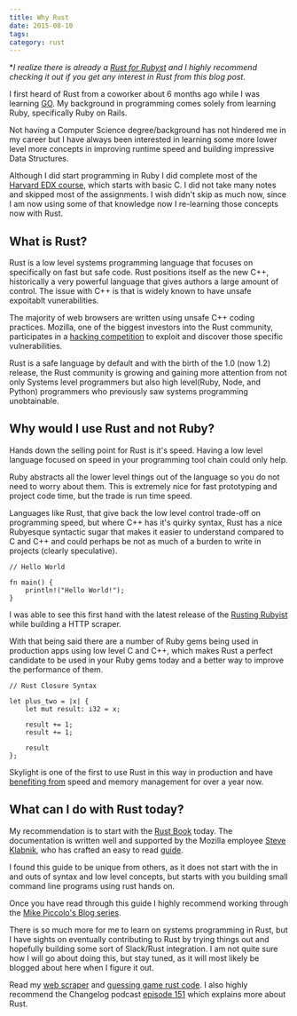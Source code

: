```yaml
---
title: Why Rust
date: 2015-08-10
tags:
category: rust
---
```


**I realize there is already a [Rust for Rubyst](https://www.rustforrubyists.com/) and I highly recommend checking it out if you get any interest in Rust from this blog post.*

I first heard of Rust from a coworker about 6 months ago while I was
learning [GO](https://golang.org/). My background in programming comes
solely from learning Ruby, specifically Ruby on Rails. 

Not having a Computer Science degree/background has not hindered me in
my career but I have always been interested in learning some more lower level more concepts in improving runtime speed and building impressive Data Structures.

Although I did start programming in Ruby I did complete most of the [Harvard EDX
course](https://cs50.harvard.edu/), which starts with basic C. I did not
take many notes and skipped most of the assignments. I wish didn't skip
as much now, since I am now using some of that knowledge now I re-learning those concepts now with Rust. 

## What is Rust?
Rust is a low level systems programming language that focuses on specifically on
fast but safe code. Rust positions itself as the new C++, historically a
very powerful language that gives authors a large amount of control.
The issue with C++ is that is widely known to have unsafe expoitablt
vunerabilities. 

The majority of web browsers are written using unsafe C++ coding practices. Mozilla, one of
the biggest investors into the Rust community, participates in a [hacking
competition](https://en.wikipedia.org/wiki/Pwn2Own) to exploit and
discover those
specific vulnerabilities.  

Rust is a safe language by default and with the birth of the 1.0 (now 1.2) release, the Rust community is
growing and gaining more attention from not only Systems level
programmers but also high level(Ruby, Node, and Python) programmers who
previously saw systems programming unobtainable. 

## Why would I use Rust and not Ruby?
Hands down the selling point for Rust is it's speed. Having a low level
language focused on speed in your programming tool chain could only
help. 

Ruby abstracts all the lower level things out of the language so you do
not need to worry about them. This is extremely nice for fast prototyping
and project code time, but the trade is run time speed. 

Languages like Rust, that give back the low level control trade-off on
programming speed, but where C++ has it's quirky syntax, Rust has a nice
Rubyesque syntactic sugar that makes it easier to understand compared to
C and C++ and could perhaps be not as much of a burden to write in
projects (clearly speculative). 

```
// Hello World

fn main() {
    println!("Hello World!");
}
```

I was able to see this first hand with the latest release of the [Rusting
Rubyist](https://medium.com/@mfpiccolo/a-rusting-rubyist-v-496fb7b1cbbf)
while building a HTTP scraper. 

With that being said there are a number of Ruby gems being used in
production apps using low level C and C++, which makes Rust a perfect
candidate to be used in your Ruby gems today and a better way to improve
the performance of them.

```
// Rust Closure Syntax

let plus_two = |x| {
    let mut result: i32 = x;

    result += 1;
    result += 1;

    result
};

```

Skylight is one of the first to use Rust in this way in production and have [benefiting from](https://news.ycombinator.com/item?id=8321767) speed and memory management for over a year now.  

## What can I do with Rust today?
My recommendation is to start with the [Rust Book](https://doc.rust-lang.org/stable/book/) today. The
documentation is written well and supported by the Mozilla employee [Steve
Klabnik](https://twitter.com/steveklabnik), who has crafted an easy to read [guide](https://doc.rust-lang.org/stable/book/).

I found this guide to be unique from others, as it does not start with the
in and outs of syntax and low level concepts, but starts with you
building small command line programs using rust hands on.

Once you have read through this guide I highly recommend working through
the [Mike Piccolo's Blog series](https://medium.com/@mfpiccolo/a-rusting-rubyist-v-496fb7b1cbbf).

There is so much more for me to learn on systems programming in Rust,
      but I have sights on eventually contributing to Rust by trying things out and
hopefully building some sort of Slack/Rust integration. I am not quite
sure how I will go about doing this, but stay tuned, as it will most
likely be blogged about here when I figure it out. 

Read my [web scraper](https://github.com/bdougie/rust_scraper) and [guessing game rust code](https://github.com/bdougie/guessing_game). 
I also highly recommend the Changelog podcast [episode 151](https://5by5.tv/changelog/151) which explains
more about Rust. 